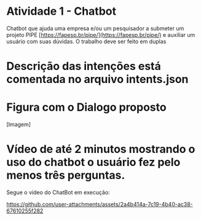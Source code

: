 

# Atividade 1 - Chatbot

Chatbot que ajuda uma empresa e/ou um pesquisador a submeter um projeto PIPE  [https://fapesp.br/pipe/](https://fapesp.br/pipe/) e auxiliar um usuário com suas dúvidas.
O trabalho deve ser feito em duplas

# Descrição das intenções está comentada no arquivo intents.json

# Figura com o Dialogo proposto

[Imagem]

# Vídeo de até 2 minutos mostrando o uso do chatbot o usuário fez pelo menos três perguntas.
Segue o vídeo do ChatBot em execução:

https://github.com/user-attachments/assets/2a4b414a-7c19-4b40-ac38-67610255f282
